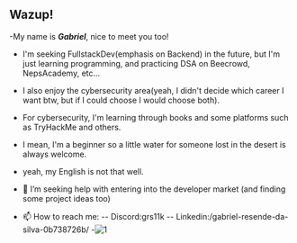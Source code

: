 ## Wazup!
-My name is _**Gabriel**_, nice to meet you too!

- I'm seeking FullstackDev(emphasis on Backend) in the future, but I'm just learning programming, and practicing DSA on Beecrowd, NepsAcademy, etc...

- I also enjoy the cybersecurity area(yeah, I didn't decide which career I want btw, but if I could choose I would choose both).

- For cybersecurity, I'm learning through books and some platforms such as TryHackMe and others.

- I mean, I'm a beginner so a little water for someone lost in the desert is always welcome.

- yeah, my English is not that well.

- 🤔 I’m seeking help with entering into the developer market (and finding some project ideas too)

- 📫 How to reach me:
  -- Discord:grs11k
  -- Linkedin:/gabriel-resende-da-silva-0b738726b/
-![1](https://media1.tenor.com/m/UPVOb9kg6SQAAAAd/anime-bleach.gif)

